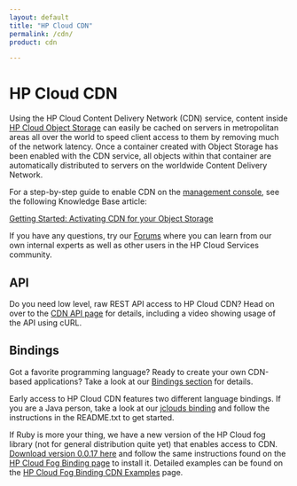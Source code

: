 ```yaml
---
layout: default
title: "HP Cloud CDN"
permalink: /cdn/
product: cdn

---
```

# HP Cloud CDN

<!-- <iframe src="http://player.vimeo.com/video/40264189?title=0&amp;byline=0&amp;portrait=0" width="580" height="420" frameborder="0"> </iframe> -->

Using the HP Cloud Content Delivery Network (CDN) service, content inside [HP Cloud Object Storage](/object-storage) can easily be cached on servers in metropolitan areas all over the world to speed client access to them by removing much of the network latency.  Once a container created with Object Storage has been enabled with the CDN service, all objects within that container are automatically distributed to servers on the worldwide Content Delivery Network.

For a step-by-step guide to enable CDN on the [management console](https://console.hpcloud.com), see the following Knowledge Base article: 

[Getting Started: Activating CDN for your Object Storage](https://community.hpcloud.com/article/getting-started-activating-cdn-your-object-storage)

If you have any questions, try our [Forums](https://community.hpcloud.com) where you can learn from our own internal experts as well as other users in the HP Cloud Services community.

## API
Do you need low level, raw REST API access to HP Cloud CDN?  Head on over to the [CDN API page](/cdn/api) for details, including a video showing usage of the API using cURL.

## Bindings
Got a favorite programming language?  Ready to create your own CDN-based applications?  Take a look at our [Bindings section](/bindings) for details.

Early access to HP Cloud CDN features two different language bindings.  If you are a Java person, take a look at our [jclouds binding](https://docs.hpcloud.com/bindings/jclouds) and follow the instructions in the README.txt to get started.

If Ruby is more your thing, we have a new version of the HP Cloud fog library (not for general distribution quite yet) that enables access to CDN.  [Download version 0.0.17 here](https://docs.hpcloud.com/file/hpfog-0.0.17.gem) and follow the same instructions found on the [HP Cloud Fog Binding page](/bindings/fog) to install it.  Detailed examples can be found on the [HP Cloud Fog Binding CDN Examples](/bindings/fog/cdn) page.